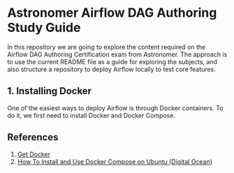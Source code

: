 # Astronomer Airflow DAG Authoring Study Guide
In this repository we are going to explore the content required on the Airflow DAG Authoring Certification exam from Astronomer. The approach is to use the current README file as a guide for exploring the subjects, and also structure a repository to deploy Airflow locally to test core features.

## 1. Installing Docker
One of the easiest ways to deploy Airflow is through Docker containers. To do it, we first need to install Docker and Docker Compose.

## References
1. [Get Docker](https://docs.docker.com/desktop/install/ubuntu/)
2. [How To Install and Use Docker Compose on Ubuntu (Digital Ocean)](https://www.digitalocean.com/community/tutorials/how-to-install-and-use-docker-compose-on-ubuntu-20-04)